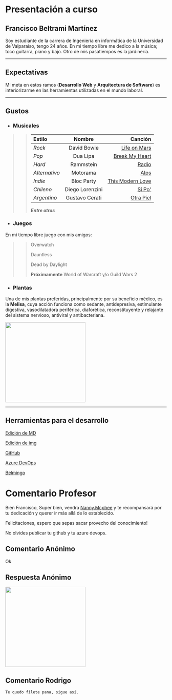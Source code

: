 # Presentación a curso 

## Francisco Beltrami Martínez
Soy estudiante de la carrera de Ingeniería en informática de la Universidad de Valparaíso, tengo 24 años. En mi tiempo libre me dedico a la música; toco guitarra, piano y bajo. Otro de mis pasatiempos es la jardinería.
___
## Expectativas
Mi meta en estos ramos (**Desarrollo Web** y **Arquitectura de Software**) es interiorizarme en las herramientas utilizadas en el mundo laboral.
___
## Gustos
+ ### Musicales 
>>| Estilo | Nombre | Canción |
>>| :----- | :----: | ------: |
>>| *Rock* | David Bowie | [Life on Mars](https://www.youtube.com/watch?v=UipTt-qqZOE) |
>>| *Pop*  | Dua Lipa | [Break My Heart](https://www.youtube.com/watch?v=Nj2U6rhnucI) |
>>| *Hard* | Rammstein | [Radio](https://www.youtube.com/watch?v=z0NfI2NeDHI) |
>>| *Alternativo* | Motorama | [Alps](https://www.youtube.com/watch?v=cY0LDq_HD2Y) |
>>| *Indie* | Bloc Party | [This Modern Love](https://www.youtube.com/watch?v=oZ9vPoecPZs) |
>>| *Chileno* | Diego Lorenzini | [Sí Po'](https://www.youtube.com/watch?v=9z9Czk2C5TU) |
>>| *Argentino* | Gustavo Cerati | [Otra Piel](https://www.youtube.com/watch?v=kYfmEdC7fxU) |
>>___Entre otros___
+ ### Juegos
En mi tiempo libre juego con mis amigos:
>> Overwatch
>>
>> Dauntless
>>
>> Dead by Daylight
>>
>> **Próximamente** World of Warcraft y/o Guild Wars 2


+ ### Plantas
Una de mis plantas preferidas, principalmente por su beneficio médico, es la **Melisa**, cuya acción funciona como sedante, antidepresiva, estimulante digestiva, vasodilatadora periférica, diaforética, reconstituyente y relajante del sistema nervioso, antiviral y antibacteriana.

<img src="https://ecocosas.com/wp-content/uploads/2019/05/melisa-768x768.jpg" width="250"  />

___
## Herramientas para el desarrollo
[Edición de MD](https://joedicastro.com/pages/markdown.html#mark1)

[Edición de img](https://stackoverflow.com/questions/14675913/changing-image-size-in-markdown)

[GitHub](https://github.com/franig24)

[Azure DevOps](https://dev.azure.com/dwuv2020)


[Belmingo](https://belmingo.me)

# Comentario Profesor

Bien Francisco, Super bien, vendra [Nanny.Mcphee](https://github.com/nanny-mcphee) y te recompansará por tu dedicación y querer ir más allá de lo establecido. 

Felicitaciones, espero que sepas sacar provecho del conocimiento!


No olvides publicar tu github y tu azure devops.

## Comentario Anónimo

Ok  

## Respuesta Anónimo

<img src="https://i.gifer.com/8Yya.gif" width="250" />


## Comentario Rodrigo

    Te quedo filete pana, sigue asi.